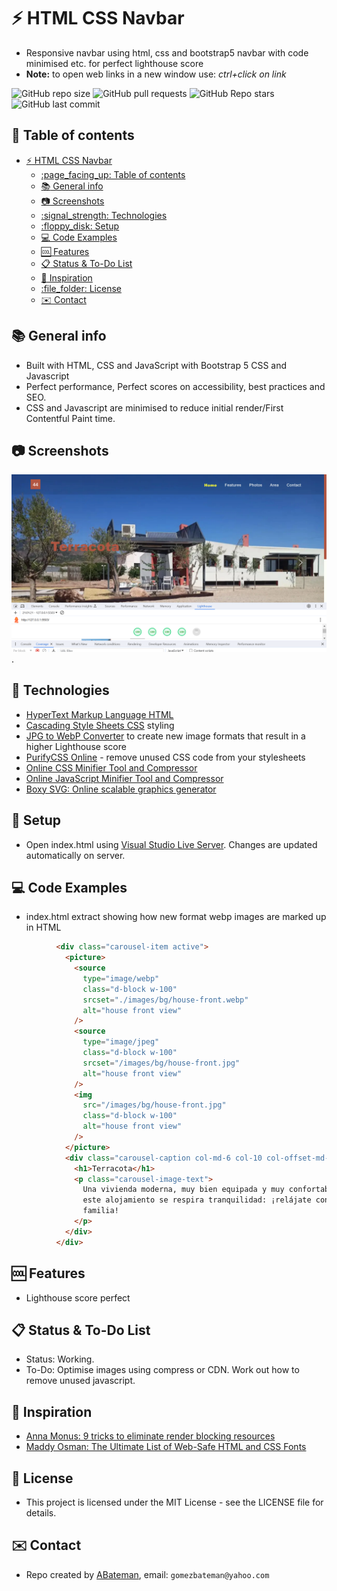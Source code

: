 # :zap: HTML CSS Navbar

* Responsive navbar using html, css and bootstrap5 navbar with code minimised etc. for perfect lighthouse score
* **Note:** to open web links in a new window use: _ctrl+click on link_

![GitHub repo size](https://img.shields.io/github/repo-size/AndrewJBateman/html-css-navbar?style=plastic)
![GitHub pull requests](https://img.shields.io/github/issues-pr/AndrewJBateman/html-css-navbar?style=plastic)
![GitHub Repo stars](https://img.shields.io/github/stars/AndrewJBateman/html-css-navbar?style=plastic)
![GitHub last commit](https://img.shields.io/github/last-commit/AndrewJBateman/html-css-navbar?style=plastic)

## :page_facing_up: Table of contents

* [:zap: HTML CSS Navbar](#zap-html-css-navbar)
  * [:page\_facing\_up: Table of contents](#page_facing_up-table-of-contents)
  * [:books: General info](#books-general-info)
  * [:camera: Screenshots](#camera-screenshots)
  * [:signal\_strength: Technologies](#signal_strength-technologies)
  * [:floppy\_disk: Setup](#floppy_disk-setup)
  * [:computer: Code Examples](#computer-code-examples)
  * [:cool: Features](#cool-features)
  * [:clipboard: Status \& To-Do List](#clipboard-status--to-do-list)
  * [:clap: Inspiration](#clap-inspiration)
  * [:file\_folder: License](#file_folder-license)
  * [:envelope: Contact](#envelope-contact)

## :books: General info

* Built with HTML, CSS and JavaScript with Bootstrap 5 CSS and Javascript
* Perfect performance, Perfect scores on accessibility, best practices and SEO.
* CSS and Javascript are minimised to reduce initial render/First Contentful Paint time.

## :camera: Screenshots

![Example screenshot](./imgs/home.png).

## :signal_strength: Technologies

* [HyperText Markup Language HTML](https://developer.mozilla.org/en-US/docs/Glossary/HTML)
* [Cascading Style Sheets CSS](https://developer.mozilla.org/en-US/docs/Web/CSS) styling
* [JPG to WebP Converter](https://www.freeconvert.com/jpg-to-webp) to create new image formats that result in a higher Lighthouse score
* [PurifyCSS Online](https://purifycss.online/) - remove unused CSS code from your stylesheets
* [Online CSS Minifier Tool and Compressor](https://www.toptal.com/developers/cssminifier)
* [Online JavaScript Minifier Tool and Compressor](https://www.toptal.com/developers/javascript-minifier)
* [Boxy SVG: Online scalable graphics generator](https://boxy-svg.com/)

## :floppy_disk: Setup

* Open index.html using [Visual Studio Live Server](https://marketplace.visualstudio.com/items?itemName=ritwickdey.LiveServer). Changes are updated automatically on server.

## :computer: Code Examples

* index.html extract showing how new format webp images are marked up in HTML

```html
          <div class="carousel-item active">
            <picture>
              <source
                type="image/webp"
                class="d-block w-100"
                srcset="./images/bg/house-front.webp"
                alt="house front view"
              />
              <source
                type="image/jpeg"
                class="d-block w-100"
                srcset="/images/bg/house-front.jpg"
                alt="house front view"
              />
              <img
                src="/images/bg/house-front.jpg"
                class="d-block w-100"
                alt="house front view"
              />
            </picture>
            <div class="carousel-caption col-md-6 col-10 col-offset-md-6">
              <h1>Terracota</h1>
              <p class="carousel-image-text">
                Una vivienda moderna, muy bien equipada y muy confortable. En
                este alojamiento se respira tranquilidad: ¡relájate con toda la
                familia!
              </p>
            </div>
          </div>
```

## :cool: Features

* Lighthouse score perfect

## :clipboard: Status & To-Do List

* Status: Working.
* To-Do: Optimise images using compress or CDN. Work out how to remove unused javascript.

## :clap: Inspiration

* [Anna Monus: 9 tricks to eliminate render blocking resources](https://blog.logrocket.com/9-tricks-eliminate-render-blocking-resources/)
* [Maddy Osman: The Ultimate List of Web-Safe HTML and CSS Fonts](https://blog.hubspot.com/website/web-safe-html-css-fonts)

## :file_folder: License

* This project is licensed under the MIT License - see the LICENSE file for details.

## :envelope: Contact

* Repo created by [ABateman](https://github.com/AndrewJBateman), email: `gomezbateman@yahoo.com`
